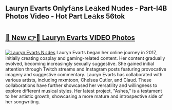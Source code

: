 ## Lauryn Evarts Onlyf𝚊ns Le𝚊ked N𝚞des - Part-l4B Photos Video - Hot Part Le𝚊ks 56tok

# <h2><a href="http://ac2938.deff.icu/?id=Lauryn+Evarts">🔗 New 👉🔴 Lauryn Evarts VIDEO Photos</a></h2>

[![Lauryn Evarts N𝚞des](https://i.imgur.com/rIISA9y.gif)](http://ac2938.deff.icu/?id=Lauryn+Evarts)
Lauryn Evarts began her online journey in 2017, initially creating cosplay and gaming-related content. Her content gradually evolved, becoming increasingly sexually suggestive. She gained initial attention through Twitch streams and Instagram posts featuring provocative imagery and suggestive commentary. Lauryn Evarts has collaborated with various artists, including mxmtoon, Chelsea Cutler, and Claud. These collaborations have further showcased her versatility and willingness to explore different musical styles. Her latest project, "Ashes," is a testament to her artistic growth, showcasing a more mature and introspective side of her songwriting.
